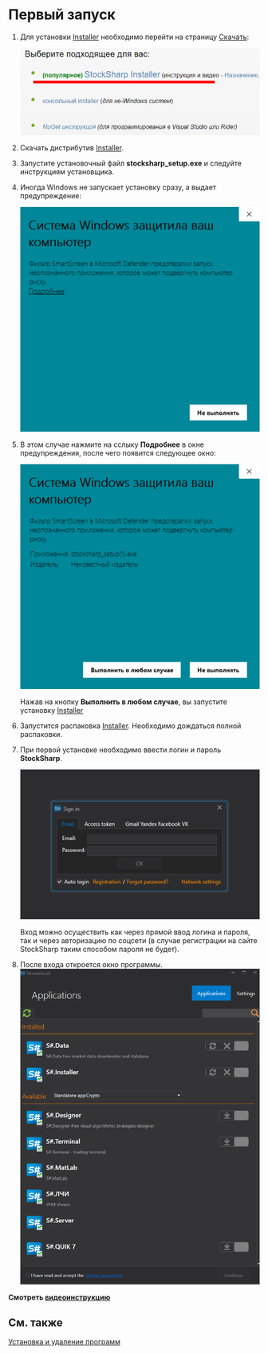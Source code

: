 # Первый запуск

1. Для установки [Installer](../installer.md) необходимо перейти на страницу [Скачать](https://stocksharp.ru/products/download/):
   
   ![Installer installation](../../images/installer_installation.png)

2. Скачать дистрибутив [Installer](../installer.md).
3. Запустите установочный файл **stocksharp_setup.exe** и следуйте инструкциям установщика.
4. Иногда Windows не запускает установку сразу, а выдает предупреждение:

   ![Installerzip Properties](../../images/installer_warn_1.png)

5.  В этом случае нажмите на сслыку **Подробнее** в окне предупреждения, после чего появится следующее окно:

    ![Installerzip Properties](../../images/installer_warn_2.png)

    Нажав на кнопку **Выполнить в любом случае**, вы запустите установку [Installer](../installer.md)

6. Запустится распаковка [Installer](../installer.md). Необходимо дождаться полной распаковки.
7.  При первой установке необходимо ввести логин и пароль **StockSharp**.

    ![log In installer](../../images/login_installer.png)

    Вход можно осуществить как через прямой ввод логина и пароля, так и через авторизацию по соцсети (в случае регистрации на сайте StockSharp таким способом пароля не будет).

8. После входа откроется окно программы.![first win installer](../../images/first_win_installer.png)

**Смотреть [видеоинструкцию](videos/setup.md)**

## См. также

[Установка и удаление программ ](install_and_remove_apps.md)
